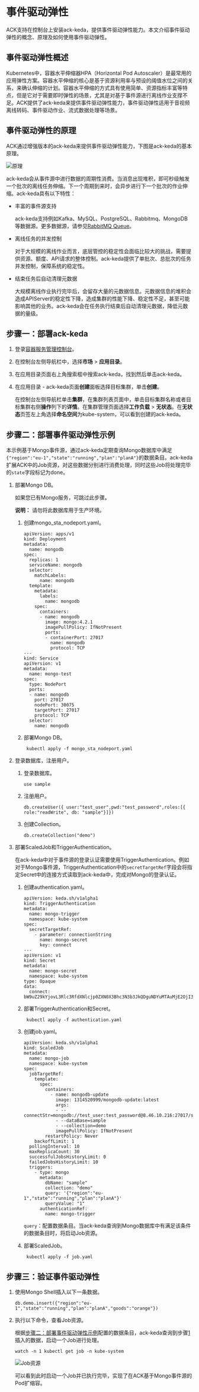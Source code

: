 # 事件驱动弹性

ACK支持在控制台上安装ack-keda，提供事件驱动弹性能力。本文介绍事件驱动弹性的概念、原理及如何使用事件驱动弹性。

## 事件驱动弹性概述

Kubernetes中，容器水平伸缩器HPA（Horizontal Pod Autoscaler）是最常用的应用弹性方案。容器水平伸缩的核心是基于资源利用率与预设的阈值水位之间的关系，来确认伸缩的计划。容器水平伸缩的方式具有使用简单、资源指标丰富等特点，但是它对于需要即时弹性的场景，尤其是对基于事件源进行离线作业支撑不足。ACK提供了ack-keda来提供事件驱动弹性能力，事件驱动弹性适用于音视频离线转码、事件驱动作业、流式数据处理等场景。

## 事件驱动弹性的原理

ACK通过增强版本的ack-keda来提供事件驱动弹性能力，下图是ack-keda的基本原理。

![原理](https://static-aliyun-doc.oss-accelerate.aliyuncs.com/assets/img/zh-CN/1218939061/p208275.png)

ack-keda会从事件源中进行数据的周期性消费。当消息出现堆积，即可秒级触发一个批次的离线任务伸缩。下一个周期到来时，会异步进行下一个批次的作业伸缩。ack-keda具有以下特性：

-   丰富的事件源支持

    ack-keda支持例如Kafka、MySQL、PostgreSQL、Rabbitmq、MongoDB等数据源。更多数据源，请参见[RabbitMQ Queue](https://keda.sh/docs/2.0/scalers/rabbitmq-queue/)。

-   离线任务的并发控制

    对于大规模的离线作业而言，底层管控的稳定性会面临比较大的挑战，需要提供资源、额度、API请求的整体控制。ack-keda提供了单批次、总批次的任务并发控制，保障系统的稳定性。

-   结束任务后自动清理元数据

    大规模离线作业执行完毕后，会留存大量的元数据信息。元数据信息的堆积会造成APIServer的稳定性下降，造成集群的性能下降、稳定性不足，甚至可能影响其他的业务。ack-keda会在任务执行结束后自动清理元数据，降低元数据的量级。


## 步骤一：部署ack-keda

1.  登录[容器服务管理控制台](https://cs.console.aliyun.com)。

2.  在控制台左侧导航栏中，选择**市场** \> **应用目录**。

3.  在应用目录页面右上角搜索框中搜索ack-keda，找到然后单击ack-keda。

4.  在应用目录 - ack-keda页面**创建**面板选择目标集群，单击**创建**。

    在控制台左侧导航栏单击**集群**，在集群列表页面中，单击目标集群名称或者目标集群右侧**操作**列下的**详情**。在集群管理页面选择**工作负载** \> **无状态**。在**无状态**页签左上角选择**命名空间**为kube-system，可以看到创建的ack-keda。


## 步骤二：部署事件驱动弹性示例

本示例基于Mongo事件源，通过ack-keda定期查询Mongo数据库中满足`{"region":"eu-1","state":"running","plan":"planA"}`的数据条目。ack-keda扩展ACK中的Job资源，对这些数据分别进行消费处理，同时这些Job将处理完毕的`state`字段标记为done。

1.  部署Mongo DB。

    如果您已有Mongo服务，可跳过此步骤。

    **说明：** 请勿将此数据库用于生产环境。

    1.  创建mongo\_sta\_nodeport.yaml。

        ```
        apiVersion: apps/v1
        kind: Deployment
        metadata:
          name: mongodb
        spec:
          replicas: 1
          serviceName: mongodb
          selector:
            matchLabels:
              name: mongodb
          template:
            metadata:
              labels:
                name: mongodb
            spec:
              containers:
              - name: mongodb
                image: mongo:4.2.1
                imagePullPolicy: IfNotPresent
                ports:
                - containerPort: 27017
                  name: mongodb
                  protocol: TCP
        ---
        kind: Service
        apiVersion: v1
        metadata:
          name: mongo-test
        spec:
          type: NodePort
          ports:
          - name: mongodb
            port: 27017
            nodePort: 30075
            targetPort: 27017
            protocol: TCP
          selector:
            name: mongodb
        ```

    2.  部署Mongo DB。

        ```
         kubectl apply -f mongo_sta_nodeport.yaml
        ```

2.  登录数据库，注册用户。

    1.  登录数据库。

        ```
        use sample
        ```

    2.  注册用户。

        ```
        db.createUser({ user:"test_user",pwd:"test_password",roles:[{ role:"readWrite", db: "sample"}]})
        ```

    3.  创建Collection。

        ```
        db.createCollection("demo")
        ```

3.  部署ScaledJob和TriggerAuthentication。

    在ack-keda中对于事件源的登录认证需要使用TriggerAuthentication。例如对于Mongo事件源，TriggerAuthentication中的`secretTargetRef`字段会将指定Secret中的连接方式读取到ack-keda中，完成对Mongo的登录认证。

    1.  创建authentication.yaml。

        ```
        apiVersion: keda.sh/v1alpha1
        kind: TriggerAuthentication
        metadata:
          name: mongo-trigger
          namespace: kube-system
        spec:
          secretTargetRef:
            - parameter: connectionString
              name: mongo-secret
              key: connect
        ---
        apiVersion: v1
        kind: Secret
        metadata:
          name: mongo-secret
          namespace: kube-system
        type: Opaque
        data:
          connect: bW9uZ29kYjovL3Rlc3RfdXNlcjp0ZXN0X3Bhc3N3b3JkQDguNDYuMTAuMjE2OjI3MDE3L3NhbXBsZQ==
        ```

    2.  部署TriggerAuthentication和Secret。

        ```
         kubectl apply -f authentication.yaml
        ```

    3.  创建job.yaml。

        ```
        apiVersion: keda.sh/v1alpha1
        kind: ScaledJob
        metadata:
          name: mongo-job
          namespace: kube-system
        spec:
          jobTargetRef:
            template:
              spec:
                containers:
                  - name: mongodb-update
                    image: 1314520999/mongodb-update:latest
                    args:
                    - --connectStr=mongodb://test_user:test_password@8.46.10.216:27017/sample
                    - --dataBase=sample
                    - --collection=demo
                    imagePullPolicy: IfNotPresent
                restartPolicy: Never
            backoffLimit: 1
          pollingInterval: 10
          maxReplicaCount: 30
          successfulJobsHistoryLimit: 0
          failedJobsHistoryLimit: 10
          triggers:
            - type: mongo
              metadata:
                dbName: "sample"
                collection: "demo"
                query: '{"region":"eu-1","state":"running","plan":"planA"}'
                queryValue: "1"
              authenticationRef:
                name: mongo-trigger
        ```

        `query`：配置数据条目。当ack-keda查询到Mongo数据库中有满足该条件的数据条目时，将启动Job资源。

    4.  部署ScaledJob。

        ```
         kubectl apply -f job.yaml
        ```


## 步骤三：验证事件驱动弹性

1.  使用Mongo Shell插入以下一条数据。

    ```
    db.demo.insert({"region":"eu-1","state":"running","plan":"planA","goods":"orange"})
    ```

2.  执行以下命令，查看Job资源。

    根据[步骤二：部署事件驱动弹性示例](#section_14x_42n_nbu)配置的数据条目，ack-keda查询到步骤[1](#step_glc_krj_m6q)插入的数据，启动一个Job进行处理。

    ```
    watch -n 1 kubectl get job -n kube-system
    ```

    ![Job资源](https://static-aliyun-doc.oss-accelerate.aliyuncs.com/assets/img/zh-CN/0763049061/p208358.png)

    可以看到此时启动一个Job并已执行完毕，实现了在ACK基于Mongo事件源的Pod扩缩容。


